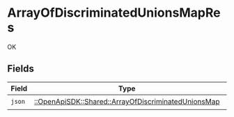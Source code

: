 # ArrayOfDiscriminatedUnionsMapRes

OK


## Fields

| Field                                                                                                       | Type                                                                                                        | Required                                                                                                    | Description                                                                                                 |
| ----------------------------------------------------------------------------------------------------------- | ----------------------------------------------------------------------------------------------------------- | ----------------------------------------------------------------------------------------------------------- | ----------------------------------------------------------------------------------------------------------- |
| `json`                                                                                                      | [::OpenApiSDK::Shared::ArrayOfDiscriminatedUnionsMap](../../models/shared/arrayofdiscriminatedunionsmap.md) | :heavy_check_mark:                                                                                          | N/A                                                                                                         |